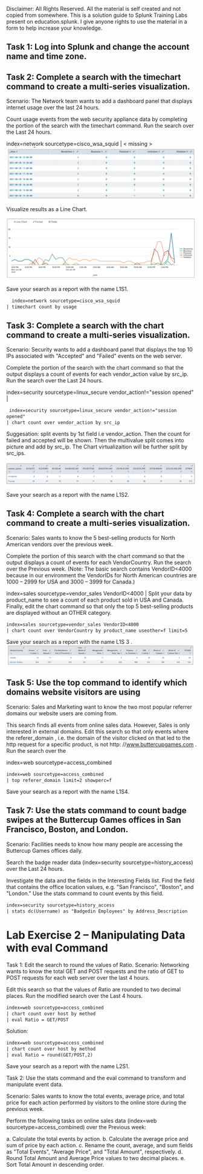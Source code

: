 Disclaimer: All Rights Reserved. All the material is self created and not copied from somewhere. This is a solution guide to Splunk Training Labs present on education.splunk. I give anyone rights to use the material in a form to help increase your knowledge.

## Task 1: Log into Splunk and change the account name and time zone. 

 

## Task 2: Complete a search with the timechart command to create a multi-series visualization. 
Scenario: The Network team wants to add a dashboard panel that displays internet usage over the last  24 hours.

Count usage events from the web security appliance data by completing the <missing> portion of the search with the timechart command. Run the search over the Last 24 hours. 

index=network sourcetype=cisco_wsa_squid | < missing >  
![image](https://github.com/ShahzebFarruk/Splunk_Material/blob/main/Statistical%20Labs/table1.png)


Visualize results as a Line Chart.
  

![image](https://github.com/ShahzebFarruk/Splunk_Material/blob/main/Statistical%20Labs/table2.png)

  
Save your search as a report with the name L1S1.

```spl
  index=network sourcetype=cisco_wsa_squid
| timechart count by usage
  ```


  
## Task 3: Complete a search with the chart command to create a multi-series visualization. 

Scenario: Security wants to add a dashboard panel that displays the top 10 IPs associated with "Accepted" and "Failed" events on the web server.
  
  Complete the <missing> portion of the search with the chart command so that the output displays a count of events for each vendor_action value by src_ip. Run the search over the Last 24 hours. 
  
index=security sourcetype=linux_secure vendor_action!="session opened" | <missing> 

```spl
 index=security sourcetype=linux_secure vendor_action!="session opened"
| chart count over vendor_action by src_ip
 ```
Suggesation: split events by 1st field i.e vendor_action. Then the count for failed and accepted will be shown. Then the multivalue split comes into picture and add by src_ip. The Chart virtualizaition will be further split by src_ips.
 
![image](https://github.com/ShahzebFarruk/Splunk_Material/blob/main/Statistical%20Labs/table3.png)

Save your search as a report with the name L1S2. 
 
## Task 4: Complete a search with the chart command to create a multi-series visualization. 
Scenario: Sales wants to know the 5 best-selling products for North American vendors over the previous week. 

Complete the <missing> portion of this search with the chart command so that the output displays a count of events for each VendorCountry. Run the search over the Previous week. (Note: The basic search contains VendorID<4000 because in our environment the VendorIDs for North American countries are 1000 – 2999 for USA and 3000 – 3999 for Canada.) 

index=sales sourcetype=vendor_sales VendorID<4000 | <missing> 
Split your data by product_name to see a count of each product sold in USA and Canada. 
Finally, edit the chart command so that only the top 5 best-selling products are displayed without an OTHER category. 



```spl
index=sales sourcetype=vendor_sales VendorID<4000 
| chart count over VendorCountry by product_name useother=f limit=5
```
Save your search as a report with the name L1S 3 .
![image](https://github.com/ShahzebFarruk/Splunk_Material/blob/main/Statistical%20Labs/table4.png)

##  Task 5: Use the top command to identify which domains website visitors are using
Scenario: Sales and Marketing want to know the two most popular referrer domains our website users are coming from.

This search finds all events from online sales data. However, Sales is only interested in external domains. Edit this search so that only events where the referer_domain , i.e. the domain of the visitor clicked on that led to the http request for a specific product, is not http: //www.buttercupgames.com . Run the search over the 

index=web sourcetype=access_combined

```
index=web sourcetype=access_combined
| top referer_domain limit=2 showperc=f
```
Save your search as a report with the name L1S4.

## Task 7: Use the stats command to count badge swipes at the Buttercup Games offices in San Francisco, Boston, and London. 
Scenario: Facilities needs to know how many people are accessing the Buttercup Games offices daily.

Search the badge reader data (index=security sourcetype=history_access) over the Last 24 hours. 

Investigate the data and the fields in the Interesting Fields list. Find the field that contains the office location values, e.g. "San Francisco", "Boston", and "London." Use the stats command to count events  by this field. 

```
index=security sourcetype=history_access
| stats dc(Username) as "Badgedin Employees" by Address_Description
```

# Lab Exercise 2 – Manipulating Data with eval Command 
Task 1: Edit the search to round the values of Ratio. 
Scenario: Networking wants to know the total GET and POST requests and the ratio of GET to POST requests for each web server over the last 4 hours. 

Edit this search so that the values of Ratio are rounded to two decimal places. Run the modified search over the Last 4 hours.  
```
index=web sourcetype=access_combined 
| chart count over host by method 
| eval Ratio = GET/POST 
```

Solution:

```
index=web sourcetype=access_combined 
| chart count over host by method 
| eval Ratio = round(GET/POST,2)
```
Save your search as a report with the name L2S1. 

Task 2: Use the stats command and the eval command to transform and manipulate event data. 

Scenario: Sales wants to know the total events, average price, and total price for each action performed by visitors to the online store during the previous week. 

Perform the following tasks on online sales data (index=web sourcetype=access_combined) over the Previous week: 
                                                  
a. Calculate the total events by action. 
b. Calculate the average price and sum of price by each action. 
c. Rename the count, average, and sum fields as "Total Events", "Average Price", and "Total Amount", respectively. 
d. Round Total Amount and Average Price values to two decimal places. 
e. Sort Total Amount in descending order.                                                 
                                                  
